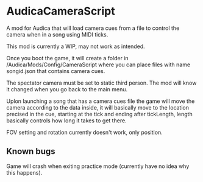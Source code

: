 # AudicaCameraScript
 A mod for Audica that will load camera cues from a file to control the camera when in a song using MIDI ticks.

This mod is currently a WIP, may not work as intended.

Once you boot the game, it will create a folder in /Audica/Mods/Config/CameraScript where you can place files with name songid.json that contains camera cues.

The spectator camera must be set to static third person. The mod will know it changed when you go back to the main menu.

Uplon launching a song that has a camera cues file the game will move the camera according to the data inside, it will basically move to the location precised in the cue, starting at the tick and ending after tickLength, length basically controls how long it takes to get there.

FOV setting and rotation currently doesn't work, only position.

## Known bugs

Game will crash when exiting practice mode (currently have no idea why this happens).